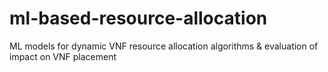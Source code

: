 # ml-based-resource-allocation
ML models for dynamic VNF resource allocation algorithms &amp; evaluation of impact on VNF placement
